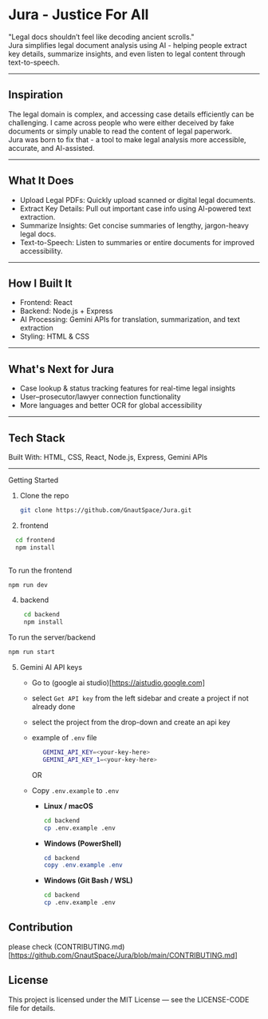 # Jura - Justice For All

"Legal docs shouldn’t feel like decoding ancient scrolls."  
Jura simplifies legal document analysis using AI - helping people extract key details, summarize insights, and even listen to legal content through text-to-speech.

---

## Inspiration

The legal domain is complex, and accessing case details efficiently can be challenging. I came across people who were either deceived by fake documents or simply unable to read the content of legal paperwork.  
Jura was born to fix that - a tool to make legal analysis more accessible, accurate, and AI-assisted.

---

## What It Does

- Upload Legal PDFs: Quickly upload scanned or digital legal documents.  
- Extract Key Details: Pull out important case info using AI-powered text extraction.  
- Summarize Insights: Get concise summaries of lengthy, jargon-heavy legal docs.  
- Text-to-Speech: Listen to summaries or entire documents for improved accessibility.

---

## How I Built It

- Frontend: React  
- Backend: Node.js + Express  
- AI Processing: Gemini APIs for translation, summarization, and text extraction  
- Styling: HTML & CSS  

---

## What's Next for Jura

- Case lookup & status tracking features for real-time legal insights  
- User–prosecutor/lawyer connection functionality  
- More languages and better OCR for global accessibility

---

## Tech Stack

Built With: HTML, CSS, React, Node.js, Express, Gemini APIs

---

Getting Started
1. Clone the repo
    ```bash
    git clone https://github.com/GnautSpace/Jura.git
    
    ```

2.  frontend
   ```bash
     cd frontend
     npm install
    
   ```
   To run the frontend 
   ```bash
   npm run dev
   ```     
4. backend
   ```bash
    cd backend
    npm install
   ```
  To run the server/backend
  ```bash
  npm run start
  ```
5. Gemini AI API keys
   - Go to (google ai studio)[https://aistudio.google.com]
   - select `Get API key` from the left sidebar and create a project if not already done
   - select the project from the drop-down and create an api key
   - example of `.env` file
      ```bash
         GEMINI_API_KEY=<your-key-here>
         GEMINI_API_KEY_1=<your-key-here>
      ```


      OR

   - Copy `.env.example` to `.env`
     - **Linux / macOS**
        ```bash
        cd backend
        cp .env.example .env
        ```
     - **Windows (PowerShell)**
        ```powershell
        cd backend
        copy .env.example .env
        ```
     - **Windows (Git Bash / WSL)**
        ```bash
        cd backend
        cp .env.example .env
        ```

## Contribution
please check (CONTRIBUTING.md)[https://github.com/GnautSpace/Jura/blob/main/CONTRIBUTING.md]
      
## License
This project is licensed under the MIT License — see the LICENSE-CODE file for details.
